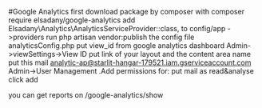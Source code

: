 #Google Analytics
first download package by composer with composer require elsadany/google-analytics
add         Elsadany\Analytics\AnalyticsServiceProvider::class,
to config/app ->providers
run php artisan vendor:publish
the config file analyticsConfig.php
put view_id from google analytics dashboard Admin->viewSettings->View ID
put link of your layout 
and the content area name
put this mail analytic-ap@starlit-hangar-179521.iam.gserviceaccount.com
Admin->User Management
.Add permissions for:
put mail as read&analyse
click add

you can get reports on /google-analytics/show
